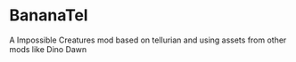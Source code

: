 # BananaTel

 A Impossible Creatures mod based on tellurian and using assets from other mods like Dino Dawn

